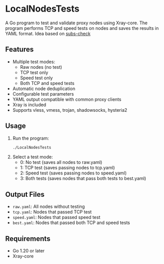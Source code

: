 # LocalNodesTests

A Go program to test and validate proxy nodes using Xray-core. The program performs TCP and speed tests on nodes and saves the results in YAML format.  Idea based on [subs-check](https://github.com/bestruirui/BestSub)

## Features

- Multiple test modes:
  - Raw nodes (no test)
  - TCP test only
  - Speed test only
  - Both TCP and speed tests
- Automatic node deduplication
- Configurable test parameters
- YAML output compatible with common proxy clients
- Xray is included
- Supports vless, vmess, trojan, shadowsocks, hysteria2

## Usage

1. Run the program:
   ```bash
   ./LocalNodesTests
   ```
2. Select a test mode:
   - 0: No test (saves all nodes to raw.yaml)
   - 1: TCP test (saves passing nodes to tcp.yaml)
   - 2: Speed test (saves passing nodes to speed.yaml)
   - 3: Both tests (saves nodes that pass both tests to best.yaml)

## Output Files

- `raw.yaml`: All nodes without testing
- `tcp.yaml`: Nodes that passed TCP test
- `speed.yaml`: Nodes that passed speed test
- `best.yaml`: Nodes that passed both TCP and speed tests

## Requirements

- Go 1.20 or later
- Xray-core
